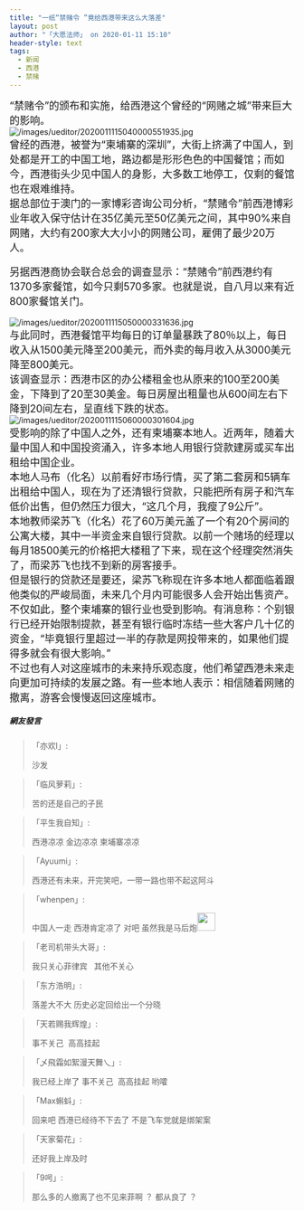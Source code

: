 ```yaml
---
title: "一纸“禁赌令 ”竟给西港带来这么大落差"
layout: post
author: "「大愿法师」 on 2020-01-11 15:10"
header-style: text
tags:
  - 新闻
  - 西港
  - 禁赌
---
```


<span style="font-size: 18px;">“禁赌令”的颁布和实施，给西港这个曾经的“网赌之城”带来巨大的影响。</span>
<br>
<img src="http://images.feileyuan.com/images/ueditor/2020011115040000551935.jpg" title="/images/ueditor/2020011115040000551935.jpg" alt="/images/ueditor/2020011115040000551935.jpg">
<br>
<span style="font-size: 18px;">曾经的西港，被誉为“柬埔寨的深圳”，大街上挤满了中国人，到处都是开工的中国工地，路边都是形形色色的中国餐馆；而如今，西港街头少见中国人的身影，大多数工地停工，仅剩的餐馆也在艰难维持。</span>
<br>
<span style="font-size: 18px;">据总部位于澳门的一家博彩咨询公司分析，“禁赌令”前西港博彩业年收入保守估计在35亿美元至50亿美元之间，其中90%来自网赌，大约有200家大大小小的网赌公司，雇佣了最少20万人。</span><br>
<br>
<span style="font-size: 18px;">另据西港商协会联合总会的调查显示：“禁赌令”前西港约有1370多家餐馆，如今只剩570多家。也就是说，自八月以来有近800家餐馆关门。</span><br>
<br>
<img src="http://images.feileyuan.com/images/ueditor/2020011115050000331636.jpg" title="/images/ueditor/2020011115050000331636.jpg" alt="/images/ueditor/2020011115050000331636.jpg">
<br>
<span style="font-size: 18px;">与此同时，西港餐馆平均每日的订单量暴跌了80％以上，每日收入从1500美元降至200美元，而外卖的每月收入从3000美元降至800美元。</span>
<br>
<span style="font-size: 18px;">该调查显示：西港市区的办公楼租金也从原来的100至200美金，下降到了20至30美金。每日房屋出租量也从600间左右下降到20间左右，呈直线下跌的状态。</span>
<br>
<img src="http://images.feileyuan.com/images/ueditor/2020011115060000301604.jpg" title="/images/ueditor/2020011115060000301604.jpg" alt="/images/ueditor/2020011115060000301604.jpg">
<br>
<span style="font-size: 18px;">受影响的除了中国人之外，还有柬埔寨本地人。近两年，随着大量中国人和中国投资涌入，许多本地人用银行贷款建房或买车出租给中国企业。</span>
<br>
<span style="font-size: 18px;">本地人马布（化名）以前看好市场行情，买了第二套房和5辆车出租给中国人，现在为了还清银行贷款，只能把所有房子和汽车低价出售，但仍然压力很大，“这几个月，我瘦了9公斤”。</span>
<br>
<span style="font-size: 18px;">本地教师梁苏飞（化名）花了60万美元盖了一个有20个房间的公寓大楼，其中一半资金来自银行贷款。以前一个赌场的经理以每月18500美元的价格把大楼租了下来，现在这个经理突然消失了，而梁苏飞也找不到新的房客接手。</span>
<br>
<span style="font-size: 18px;">但是银行的贷款还是要还，梁苏飞称现在许多本地人都面临着跟他类似的严峻局面，未来几个月内可能很多人会开始出售资产。</span>
<br>
<span style="font-size: 18px;">不仅如此，整个柬埔寨的银行业也受到影响。有消息称：个别银行已经开始限制提款，甚至有银行临时冻结一些大客户几十亿的资金，“毕竟银行里超过一半的存款是网投带来的，如果他们提得多就会有很大影响。”</span>
<br>
<span style="font-size: 18px;">不过也有人对这座城市的未来持乐观态度，他们希望西港未来走向更加可持续的发展之路。有一些本地人表示：相信随着网赌的撤离，游客会慢慢返回这座城市。</span>
<input type="hidden" value="菲乐园提供"><br>

##### 網友發言 
> 「亦欢l」:
> <p>沙发<br></p>

> 「临风萝莉」:
> <p>苦的还是自己的子民</p>

> 「平生我自知」:
> <p>西港凉凉 金边凉凉 柬埔寨凉凉</p>

> 「Ayuumi」:
> <p>西港还有未来，开完笑吧，一带一路也带不起这阿斗</p>

> 「whenpen」:
> <p>中国人一走 西港肯定凉了 对吧 虽然我是马后炮<img src="http://images.feileyuan.com/images/ueditor/dialogs/emotion/images/default/df_032.gif" width="32" height="32"></p>

> 「老司机带头大哥」:
> <p>我只关心菲律宾&nbsp; &nbsp;其他不关心</p>

> 「东方浩明」:
> <p>落差大不大 历史必定回给出一个分晓</p>

> 「天若赐我辉煌」:
> <p>事不关己&nbsp; 高高挂起</p>

> 「乄飛霜如絮漫天舞乀」:
> <p>我已经上岸了 事不关己&nbsp; 高高挂起 哟嚯</p>

> 「Max蝌蚪」:
> <p>回来吧 西港已经待不下去了 不是飞车党就是绑架案</p>

> 「天家菊花」:
> <p>还好我上岸及时</p>

> 「9呺」:
> <p>那么多的人撤离了也不见来菲啊 ？&nbsp;都从良了 ？</p>


